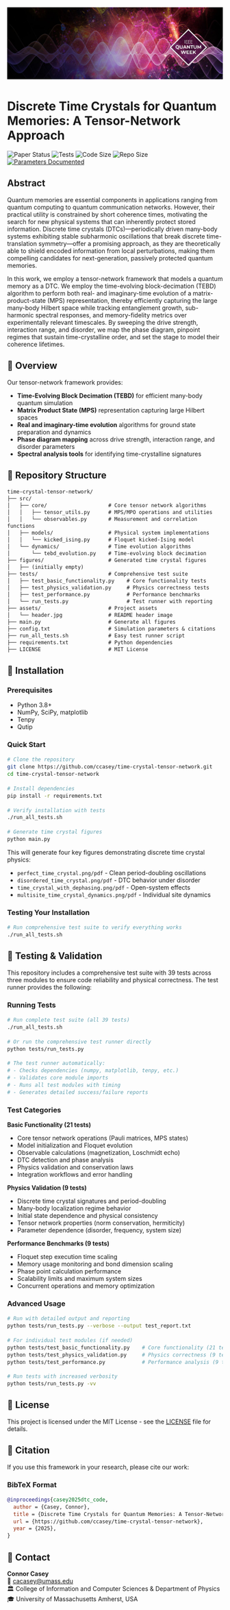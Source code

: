 <div align="center">
    <h1>
        <img src="assets/header.jpg">
    </h1>
</div>


# Discrete Time Crystals for Quantum Memories: A Tensor-Network Approach
![Paper Status](https://img.shields.io/badge/paper-published-yellow)
![Tests](https://img.shields.io/badge/tests-39%20passing-brightgreen)
![Code Size](https://img.shields.io/github/languages/code-size/connor-a-casey/time-crystal-tensor-network)
![Repo Size](https://img.shields.io/github/repo-size/connor-a-casey/time-crystal-tensor-network)
[![Parameters Documented](https://img.shields.io/badge/parameters-documented-blue)](config.txt)

## Abstract

Quantum memories are essential components in applications ranging from quantum computing to quantum communication networks. However, their practical utility is constrained by short coherence times, motivating the search for new physical systems that can inherently protect stored information. Discrete time crystals (DTCs)—periodically driven many-body systems exhibiting stable subharmonic oscillations that break discrete time-translation symmetry—offer a promising approach, as they are theoretically able to shield encoded information from local perturbations, making them compelling candidates for next-generation, passively protected quantum memories.

In this work, we employ a tensor-network framework that models a quantum memory as a DTC. We employ the time-evolving block-decimation (TEBD) algorithm to perform both real- and imaginary-time evolution of a matrix-product-state (MPS) representation, thereby efficiently capturing the large many-body Hilbert space while tracking entanglement growth, sub-harmonic spectral responses, and memory-fidelity metrics over experimentally relevant timescales. By sweeping the drive strength, interaction range, and disorder, we map the phase diagram, pinpoint regimes that sustain time-crystalline order, and set the stage to model their coherence lifetimes.

## 🔬 Overview

Our tensor-network framework provides:
- **Time-Evolving Block Decimation (TEBD)** for efficient many-body quantum simulation
- **Matrix Product State (MPS)** representation capturing large Hilbert spaces
- **Real and imaginary-time evolution** algorithms for ground state preparation and dynamics
- **Phase diagram mapping** across drive strength, interaction range, and disorder parameters
- **Spectral analysis tools** for identifying time-crystalline signatures


## 📁 Repository Structure

```
time-crystal-tensor-network/
├── src/
│   ├── core/                    # Core tensor network algorithms
│   │   ├── tensor_utils.py      # MPS/MPO operations and utilities
│   │   └── observables.py       # Measurement and correlation functions
│   ├── models/                  # Physical system implementations
│   │   └── kicked_ising.py      # Floquet kicked-Ising model
│   └── dynamics/                # Time evolution algorithms
│       └── tebd_evolution.py    # Time-evolving block decimation
├── figures/                     # Generated time crystal figures
│   ├── (initially empty)
├── tests/                       # Comprehensive test suite
│   ├── test_basic_functionality.py    # Core functionality tests
│   ├── test_physics_validation.py     # Physics correctness tests
│   ├── test_performance.py            # Performance benchmarks
│   └── run_tests.py                   # Test runner with reporting
├── assets/                      # Project assets
│   └── header.jpg               # README header image
├── main.py                      # Generate all figures
├── config.txt                   # Simulation parameters & citations
├── run_all_tests.sh             # Easy test runner script
├── requirements.txt             # Python dependencies
├── LICENSE                      # MIT License
```

## 🔧 Installation

### Prerequisites
- Python 3.8+
- NumPy, SciPy, matplotlib
- Tenpy
- Qutip

### Quick Start
```bash
# Clone the repository
git clone https://github.com/ccasey/time-crystal-tensor-network.git
cd time-crystal-tensor-network

# Install dependencies
pip install -r requirements.txt

# Verify installation with tests
./run_all_tests.sh

# Generate time crystal figures
python main.py
```

This will generate four key figures demonstrating discrete time crystal physics:
- `perfect_time_crystal.png/pdf` - Clean period-doubling oscillations
- `disordered_time_crystal.png/pdf` - DTC behavior under disorder
- `time_crystal_with_dephasing.png/pdf` - Open-system effects
- `multisite_time_crystal_dynamics.png/pdf` - Individual site dynamics

### Testing Your Installation
```bash
# Run comprehensive test suite to verify everything works
./run_all_tests.sh
```

## 🧪 Testing & Validation

This repository includes a comprehensive test suite with 39 tests across three modules to ensure code reliability and physical correctness. The test runner provides the following:

### Running Tests
```bash
# Run complete test suite (all 39 tests)
./run_all_tests.sh

# Or run the comprehensive test runner directly
python tests/run_tests.py

# The test runner automatically:
# - Checks dependencies (numpy, matplotlib, tenpy, etc.)
# - Validates core module imports
# - Runs all test modules with timing
# - Generates detailed success/failure reports
```

### Test Categories

**Basic Functionality (21 tests)**
- Core tensor network operations (Pauli matrices, MPS states)
- Model initialization and Floquet evolution
- Observable calculations (magnetization, Loschmidt echo)
- DTC detection and phase analysis
- Physics validation and conservation laws
- Integration workflows and error handling

**Physics Validation (9 tests)**
- Discrete time crystal signatures and period-doubling
- Many-body localization regime behavior
- Initial state dependence and physical consistency
- Tensor network properties (norm conservation, hermiticity)
- Parameter dependence (disorder, frequency, system size)

**Performance Benchmarks (9 tests)**
- Floquet step execution time scaling
- Memory usage monitoring and bond dimension scaling
- Phase point calculation performance
- Scalability limits and maximum system sizes
- Concurrent operations and memory optimization

### Advanced Usage
```bash
# Run with detailed output and reporting
python tests/run_tests.py --verbose --output test_report.txt

# For individual test modules (if needed)
python tests/test_basic_functionality.py    # Core functionality (21 tests)
python tests/test_physics_validation.py     # Physics correctness (9 tests)
python tests/test_performance.py            # Performance analysis (9 tests)

# Run tests with increased verbosity
python tests/run_tests.py -vv
```

## 📜 License

This project is licensed under the MIT License - see the [LICENSE](LICENSE) file for details.

## 📖 Citation

If you use this framework in your research, please cite our work:

### BibTeX Format
```bibtex
@inproceedings{casey2025dtc_code,
  author = {Casey, Connor},
  title = {Discrete Time Crystals for Quantum Memories: A Tensor-Network Approach},
  url = {https://github.com/ccasey/time-crystal-tensor-network},
  year = {2025},
}
```

## 📧 Contact

**Connor Casey**  
📧 [cacasey@umass.edu](mailto:cacasey@umass.edu)  
🏛️ College of Information and Computer Sciences & Department of Physics  
🎓 University of Massachusetts Amherst, USA
